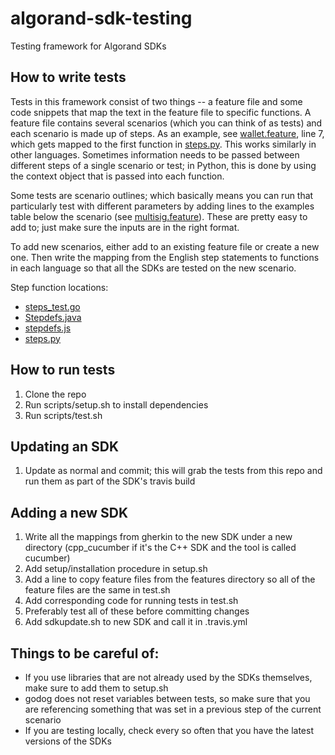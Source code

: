 # algorand-sdk-testing
Testing framework for Algorand SDKs

## How to write tests
Tests in this framework consist of two things -- a feature file and some code snippets that map the text in the feature file to specific functions. A feature file contains several scenarios (which you can think of as tests) and each scenario is made up of steps. As an example, see [wallet.feature](https://github.com/algorand/algorand-sdk-testing/blob/master/py_behave/wallet.feature), line 7, which gets mapped to the first function in [steps.py](https://github.com/algorand/algorand-sdk-testing/blob/master/py_behave/steps/steps.py). This works similarly in other languages. Sometimes information needs to be passed between different steps of a single scenario or test; in Python, this is done by using the context object that is passed into each function. 

Some tests are scenario outlines; which basically means you can run that particularly test with different parameters by adding lines to the examples table below the scenario (see [multisig.feature](https://github.com/algorand/algorand-sdk-testing/blob/master/py_behave/wallet.feature)). These are pretty easy to add to; just make sure the inputs are in the right format. 

To add new scenarios, either add to an existing feature file or create a new one. Then write the mapping from the English step statements to functions in each language so that all the SDKs are tested on the new scenario.

Step function locations: 

- [steps_test.go](https://github.com/algorand/algorand-sdk-testing/blob/master/go_godog/src/steps_test.go)
- [Stepdefs.java](https://github.com/algorand/algorand-sdk-testing/blob/master/java_cucumber/src/test/java/java_cucumber/Stepdefs.java)
- [stepdefs.js](https://github.com/algorand/algorand-sdk-testing/blob/master/js_cucumber/features/stepdefinitions/stepdefs.js)
- [steps.py](https://github.com/algorand/algorand-sdk-testing/blob/master/py_behave/steps/steps.py)


## How to run tests
1. Clone the repo
2. Run scripts/setup.sh to install dependencies
3. Run scripts/test.sh

## Updating an SDK
1. Update as normal and commit; this will grab the tests from this repo and run them as part of the SDK's travis build

## Adding a new SDK
1. Write all the mappings from gherkin to the new SDK under a new directory (cpp_cucumber if it's the C++ SDK and the tool is called cucumber)
2. Add setup/installation procedure in setup.sh
3. Add a line to copy feature files from the features directory so all of the feature files are the same in test.sh
4. Add corresponding code for running tests in test.sh 
5. Preferably test all of these before committing changes
6. Add sdkupdate.sh to new SDK and call it in .travis.yml

## Things to be careful of: 
- If you use libraries that are not already used by the SDKs themselves, make sure to add them to setup.sh 
- godog does not reset variables between tests, so make sure that you are referencing something that was set in a previous step of the current scenario
- If you are testing locally, check every so often that you have the latest versions of the SDKs

